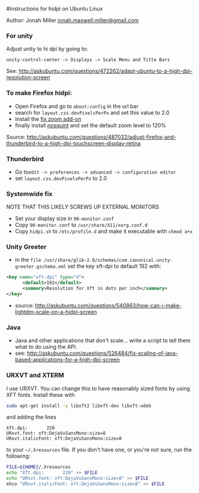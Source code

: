#Instructions for hidpi on Ubuntu Linux

Author: Jonah Miller <jonah.maxwell.miller@gmail.com>

### For unity

Adjust unity to hi dpi by going to:
```
unity-control-center -> Displays -> Scale Menu and Title Bars
```
See: <http://askubuntu.com/questions/472262/adapt-ubuntu-to-a-high-dpi-resolution-screen>

### To make Firefox hidpi:

* Open Firefox and go to `about:config` in the url bar
* search for `layout.css.devPixelsPerPx` and set this value to 2.0
* Install the [fix zoom add-on](https://addons.mozilla.org/en-US/firefox/addon/fix-for-zoomed-default-font/)
* finally install [nosquint](https://addons.mozilla.org/en-US/firefox/addon/nosquint/) and set the default zoom level to 120%

Source: http://askubuntu.com/questions/487032/adjust-firefox-and-thunderbird-to-a-high-dpi-touchscreen-display-retina

### Thunderbird

* Go to`edit -> preferences -> advanced -> configuration editor`
* set `layout.css.devPixelsPerPx` to 2.0

### Systemwide fix

NOTE THAT THIS LIKELY SCREWS UP EXTERNAL MONITORS

* Set your display size in `90-monitor.conf`
* Copy `90-monitor.conf` to `/usr/share/X11/xorg.conf.d`
* Copy `hidpi.sh` to `/etc/profile.d` and make it executable with `chmod a+x`


### Unity Greeter

* in the `file /usr/share/glib-2.0/schemas/com.canonical.unity-greeter.gschema.xml` set the key xft-dpi to default 192 with:
```xml
<key name="xft-dpi" type="d">
      <default>192</default>
      <summary>Resolution for Xft in dots per inch</summary>
</key>
```
* source: http://askubuntu.com/questions/540863/how-can-i-make-lightdm-scale-on-a-hidpi-screen

### Java

* Java and other applications that don't scale... write a script to tell them what to do using the API.
* see: http://askubuntu.com/questions/526484/fix-scaling-of-java-based-applications-for-a-high-dpi-screen

### URXVT and XTERM

I use URXVT. You can change this to have reasonably sized fonts by using XFT fonts. Install these with
```bash
sudo apt-get install -y libxft2 libxft-dev libxft-udeb
```
and adding the lines
```
Xft.dpi:       220
URxvt.font: xft:DejaVuSansMono:size=8
URxvt.italicFont: xft:DejaVuSansMono:size=8
```
to your `~/.Xresources` file. If you don't have one, or you're not sure, run the following:
```bash
FILE=${HOME}/.Xresources
echo "Xft.dpi:       220" >> $FILE
echo "URxvt.font: xft:DejaVuSansMono:size=8" >> $FILE
ehco "URxvt.italicFont: xft:DejaVuSansMono:size=8" >> $FILE
```

